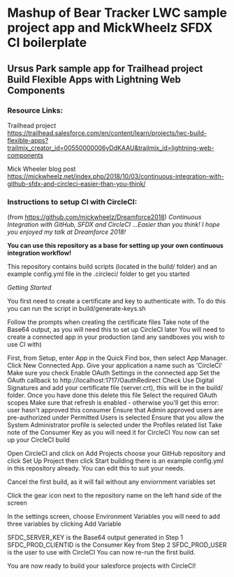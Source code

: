 # Mashup of Bear Tracker LWC sample project app and MickWheelz SFDX CI boilerplate

## Ursus Park sample app for Trailhead project Build Flexible Apps with Lightning Web Components

### Resource Links:
Trailhead project
https://trailhead.salesforce.com/en/content/learn/projects/lwc-build-flexible-apps?trailmix_creator_id=00550000006yDdKAAU&trailmix_id=lightning-web-components

Mick Wheeler blog post
https://mickwheelz.net/index.php/2018/10/03/continuous-integration-with-github-sfdx-and-circleci-easier-than-you-think/


### Instructions to setup CI with CircleCI:

(from https://github.com/mickwheelz/Dreamforce2018)
*Continuous Integration with GitHub, SFDX and CircleCI ...Easier than you think!
I hope you enjoyed my talk at Dreamforce 2018!*

**You can use this repository as a base for setting up your own continuous integration workflow!**

This repository contains build scripts (located in the build/ folder) and an example config.yml file in the .circleci/ folder to get you started

*Getting Started*

You first need to create a certificate and key to authenticate with. To do this you can run the script in build/generate-keys.sh

Follow the prompts when creating the certificate files
Take note of the Base64 output, as you will need this to set up CircleCI later
You will need to create a connected app in your production (and any sandboxes you wish to use CI with)

First, from Setup, enter App in the Quick Find box, then select App Manager. Click New Connected App.
Give your application a name such as 'CircleCI'
Make sure you check Enable OAuth Settings in the connected app
Set the OAuth callback to http://localhost:1717/OauthRedirect
Check Use Digital Signatures and add your certificate file (server.crt), this will be in the build/ folder. Once you have done this delete this file
Select the required OAuth scopes
Make sure that refresh is enabled - otherwise you'll get this error: user hasn't approved this consumer
Ensure that Admin approved users are pre-authorized under Permitted Users is selected
Ensure that you allow the System Administrator profile is selected under the Profiles related list
Take note of the Consumer Key as you will need it for CircleCI
You now can set up your CircleCI build

Open CircleCI and click on Add Projects choose your GitHub repository and click Set Up Project then click Start building there is an example config.yml in this repository already. You can edit this to suit your needs.

Cancel the first build, as it will fail without any enviornment variables set

Click the gear icon next to the repository name on the left hand side of the screen

In the settings screen, choose Environment Variables you will need to add three variables by clicking Add Variable

SFDC_SERVER_KEY is the Base64 output generated in Step 1
SFDC_PROD_CLIENTID is the Consumer Key from Step 2
SFDC_PROD_USER is the user to use with CircleCI
You can now re-run the first build.

You are now ready to build your salesforce projects with CircleCI!
